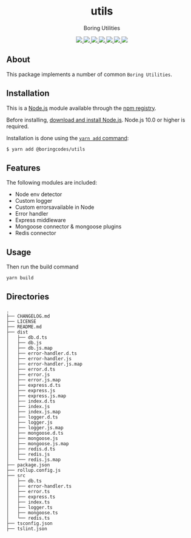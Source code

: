 <div align="center">
  <h1>utils</h1>
  <p>Boring Utilities</p>
  
  <div>
    <a href="https://github.com/boringcodes/utils" aria-label="Commitizen Friendly">
      <img src="https://img.shields.io/badge/commitizen-friendly-brightgreen.svg?style=flat-square">
    </a>
    <a href="https://github.com/boringcodes/utils" aria-label="GitHub Workflow Status">
      <img src="https://img.shields.io/github/workflow/status/boringcodes/utils/Publish Package to NPM?style=flat-square">
    </a>
    <a href="https://github.com/boringcodes/utils" aria-label="Dependencies Status">
      <img src="https://img.shields.io/david/boringcodes/utils?style=flat-square">
    </a>
    <a href="https://www.npmjs.com/package/@boringcodes/utils" aria-label="NPM Version">
      <img src="https://img.shields.io/npm/v/@boringcodes/utils?color=brightgreen&style=flat-square">
    </a>
    <a href="https://www.npmjs.com/package/@boringcodes/utils" aria-label="NPM Downloads">
      <img src="https://img.shields.io/npm/dm/@boringcodes/utils?style=flat-square">
    </a>
    <a href="https://github.com/boringcodes/utils/blob/master/LICENSE" aria-label="License">
      <img src="https://img.shields.io/github/license/boringcodes/utils?color=brightgreen&style=flat-square">
    </a>
    <a href="https://github.com/boringcodes">
      <img src="https://img.shields.io/badge/github-@boringcodes-brightgreen?style=flat-square">
    </a>
  </div>
</div>

## About
This package implements a number of common `Boring Utilities`.


## Installation
This is a [Node.js](https://nodejs.org/en/) module available through the
[npm registry](https://www.npmjs.com/).

Before installing, [download and install Node.js](https://nodejs.org/en/download/).
Node.js 10.0 or higher is required.

Installation is done using the
[`yarn add` command](https://classic.yarnpkg.com/en/docs/install/):

```bash
$ yarn add @boringcodes/utils
```


## Features

The following modules are included:
* Node env detector
* Custom logger
* Custom errorsavailable in Node
* Error handler
* Express middleware
* Mongoose connector & mongoose plugins
* Redis connector

## Usage

Then run the build command
```bash
yarn build
```

## Directories

``` tree
.
├── CHANGELOG.md
├── LICENSE
├── README.md
├── dist
│   ├── db.d.ts
│   ├── db.js
│   ├── db.js.map
│   ├── error-handler.d.ts
│   ├── error-handler.js
│   ├── error-handler.js.map
│   ├── error.d.ts
│   ├── error.js
│   ├── error.js.map
│   ├── express.d.ts
│   ├── express.js
│   ├── express.js.map
│   ├── index.d.ts
│   ├── index.js
│   ├── index.js.map
│   ├── logger.d.ts
│   ├── logger.js
│   ├── logger.js.map
│   ├── mongoose.d.ts
│   ├── mongoose.js
│   ├── mongoose.js.map
│   ├── redis.d.ts
│   ├── redis.js
│   └── redis.js.map
├── package.json
├── rollup.config.js
├── src
│   ├── db.ts
│   ├── error-handler.ts
│   ├── error.ts
│   ├── express.ts
│   ├── index.ts
│   ├── logger.ts
│   ├── mongoose.ts
│   └── redis.ts
├── tsconfig.json
├── tslint.json
```


